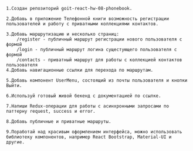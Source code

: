     1.Создан репозиторий goit-react-hw-08-phonebook.

    2.Добавь в приложение Телефонной книги возможность регистрации пользователей и работу с приватными коллекциями контактов.

    3.Добавь маршрутизацию и несколько страниц:
        /register - публичный маршрут регистрации нового пользователя с формой
        /login - публичный маршрут логина сущестующего пользователя с формой
        /contacts - приватный маршрут для работы с коллекцией контактов пользователя
    4.Добавь навигационные ссылки для перехода по маршрутам.

    5.Добавь компонент UserMenu, состоящий из почты пользователя и кнопки Выйти.

    6.Используй готовый живой бекенд с документацией по ссылке.

    7.Напиши Redux-операции для работы с асинхронными запросами по паттерну request, success и error.

    8.Добавь публичные и приватные маршруты.

    9.Поработай над красивым оформлением интерфейса, можно использовать библиотеку компонентов, например React Bootstrap, Material-UI и другие.

